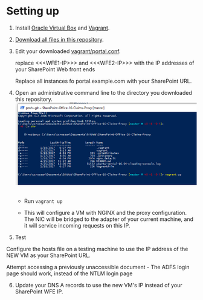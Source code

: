 # Setting up

1. Install [Oracle Virtual Box](https://www.virtualbox.org/) and [Vagrant](https://www.vagrantup.com/).

2. [Download all files in this repository](https://github.com/crossan007/SharePoint-Office-16-Claims-Proxy/archive/master.zip).

3. Edit your downloaded [vagrant/portal.conf](https://github.com/crossan007/SharePoint-Office-16-Claims-Proxy/blob/master/vagrant/portal.conf).  

    replace &lt;&lt;&lt;WFE1-IP&gt;&gt;&gt; and &lt;&lt;&lt;WFE2-IP&gt;&gt;&gt; with the IP addresses of your SharePoint Web front ends

    Replace all instances fo portal.example.com with your SharePoint URL.

4.  Open an administrative command line to the directory you downloaded this repository. 
    ![Step4](https://github.com/crossan007/SharePoint-Office-16-Claims-Proxy/blob/master/step3.PNG)
  
    * Run ```vagrant up```

    * This will configure a VM with NGINX and the proxy configuration.  The NIC will be bridged to the adapter of your current machine, and it will service incoming requests on this IP.


5. Test

Configure the hosts file on a testing machine to use the IP address of the NEW VM as your SharePoint URL.

Attempt accessing a previously unaccessible document - The ADFS login page should work, instead of the NTLM login page

6.  Update your DNS A records to use the new VM's IP instead of your SharePoint WFE IP.
